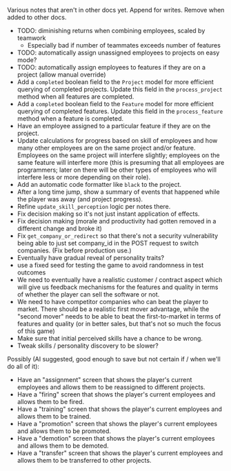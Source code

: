 Various notes that aren't in other docs yet. Append for writes. Remove when added to other docs.

- TODO: diminishing returns when combining employees, scaled by teamwork
  - Especially bad if number of teammates exceeds number of features
- TODO: automatically assign unassigned employees to projects on easy mode?
- TODO: automatically assign employees to features if they are on a project (allow manual override)
- Add a `completed` boolean field to the `Project` model for more efficient querying of completed projects. Update this field in the `process_project` method when all features are completed.
- Add a `completed` boolean field to the `Feature` model for more efficient querying of completed features. Update this field in the `process_feature` method when a feature is completed.
- Have an employee assigned to a particular feature if they are on the project.
- Update calculations for progress based on skill of employees and how many other employees are on the
same project and/or feature. Employees on the same project will interfere slightly; employees on the same feature will interfere more (this is presuming that all employees are programmers; later on there will be other types of employees who will interfere less or more depending on their role).
- Add an automatic code formatter like `black` to the project.
- After a long time jump, show a summary of events that happened while the player was away (and project progress).
- Refine `update_skill_perception` logic per notes there.
- Fix decision making so it's not just instant application of effects.
- Fix decision making (morale and productivity had gotten removed in a different change and broke it)
- Fix `get_company_or_redirect` so that there's not a security vulnerability being able to just set company_id in the POST request to switch companies. (Fix before production use.)
- Eventually have gradual reveal of personality traits?
- use a fixed seed for testing the game to avoid randomness in test outcomes
- We need to eventually have a realistic customer / contract aspect which will give us feedback mechanisms for the features and quality in terms of whether the player can sell the software or not.
- We need to have competitor companies who can beat the player to market. There should be a realistic first mover advantage, while the "second mover" needs to be able to beat the first-to-market in terms of features and quality (or in better sales, but that's not so much the focus of this game)
- Make sure that initial perceived skills have a chance to be wrong.
- Tweak skills / personality discovery to be slower?

Possibly (AI suggested, good enough to save but not certain if / when we'll do all of it):
- Have an "assignment" screen that shows the player's current employees and allows them to be reassigned to different projects.
- Have a "firing" screen that shows the player's current employees and allows them to be fired.
- Have a "training" screen that shows the player's current employees and allows them to be trained.
- Have a "promotion" screen that shows the player's current employees and allows them to be promoted.
- Have a "demotion" screen that shows the player's current employees and allows them to be demoted.
- Have a "transfer" screen that shows the player's current employees and allows them to be transferred to other projects.
